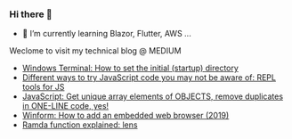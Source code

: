 ### Hi there 👋

- 🌱 I’m currently learning Blazor, Flutter, AWS ...

<!--
**hkusoft/hkusoft** is a ✨ _special_ ✨ repository because its `README.md` (this file) appears on your GitHub profile.

<div class="Box pinned-item-list-item d-flex p-3 width-full public source">
        <div class="pinned-item-list-item-content">
          <div class="d-flex width-full flex-items-center position-relative">
            <a href="/hkusoft/UnityFirebase" class="text-bold flex-auto min-width-0">
              <span class="repo" title="UnityFirebase">UnityFirebase</span>
            </a>
            
          </div>


          <p class="pinned-item-desc color-text-secondary text-small d-block mt-2 mb-3">
            Quick start of using Firebase in Unity3D
          </p>

          <p class="mb-0 f6 color-text-secondary">
              <span class="d-inline-block mr-3">
  <span class="repo-language-color" style="background-color: #178600"></span>
  <span itemprop="programmingLanguage">C#</span>
</span>

              <a href="/hkusoft/UnityFirebase/stargazers" class="pinned-item-meta Link--muted ">
                <svg aria-label="stars" class="octicon octicon-star" viewBox="0 0 16 16" version="1.1" width="16" height="16" role="img"><path fill-rule="evenodd" d="M8 .25a.75.75 0 01.673.418l1.882 3.815 4.21.612a.75.75 0 01.416 1.279l-3.046 2.97.719 4.192a.75.75 0 01-1.088.791L8 12.347l-3.766 1.98a.75.75 0 01-1.088-.79l.72-4.194L.818 6.374a.75.75 0 01.416-1.28l4.21-.611L7.327.668A.75.75 0 018 .25zm0 2.445L6.615 5.5a.75.75 0 01-.564.41l-3.097.45 2.24 2.184a.75.75 0 01.216.664l-.528 3.084 2.769-1.456a.75.75 0 01.698 0l2.77 1.456-.53-3.084a.75.75 0 01.216-.664l2.24-2.183-3.096-.45a.75.75 0 01-.564-.41L8 2.694v.001z"></path></svg>
                14
              </a>
              <a href="/hkusoft/UnityFirebase/network/members" class="pinned-item-meta Link--muted ">
                <svg aria-label="forks" class="octicon octicon-repo-forked" viewBox="0 0 16 16" version="1.1" width="16" height="16" role="img"><path fill-rule="evenodd" d="M5 3.25a.75.75 0 11-1.5 0 .75.75 0 011.5 0zm0 2.122a2.25 2.25 0 10-1.5 0v.878A2.25 2.25 0 005.75 8.5h1.5v2.128a2.251 2.251 0 101.5 0V8.5h1.5a2.25 2.25 0 002.25-2.25v-.878a2.25 2.25 0 10-1.5 0v.878a.75.75 0 01-.75.75h-4.5A.75.75 0 015 6.25v-.878zm3.75 7.378a.75.75 0 11-1.5 0 .75.75 0 011.5 0zm3-8.75a.75.75 0 100-1.5.75.75 0 000 1.5z"></path></svg>
                5
              </a>
          </p>
        </div>
      </div>


Here are some ideas to get you started:

- 🔭 I’m currently working on ...

- 👯 I’m looking to collaborate on ...
- 🤔 I’m looking for help with ...
- 💬 Ask me about ...
- 📫 How to reach me: ...
- 😄 Pronouns: ...
- ⚡ Fun fact: ...
-->

Weclome to visit my technical blog @ MEDIUM
- [Windows Terminal: How to set the initial (startup) directory](https://medium.com/@xinyustudio/windows-terminal-how-to-set-the-initial-startup-directory-4ce5a86f5bef)
- [Different ways to try JavaScript code you may not be aware of: REPL tools for JS](https://medium.com/@xinyustudio/different-ways-to-try-javascript-code-you-may-not-be-aware-of-repl-tools-for-js-f7eb4ac64997)
- [JavaScript: Get unique array elements of OBJECTS, remove duplicates in ONE-LINE code, yes!](https://medium.com/@xinyustudio/javascript-get-unique-array-elements-of-objects-remove-duplicates-in-one-line-code-yes-f54867ae2dd2)
- [Winform: How to add an embedded web browser (2019)](https://medium.com/@xinyustudio/winform-how-to-add-an-embedded-web-browser-2019-7a5da106253d)
- [Ramda function explained: lens](https://medium.com/@xinyustudio/ramda-function-explained-lens-b9c63a2a044a)




